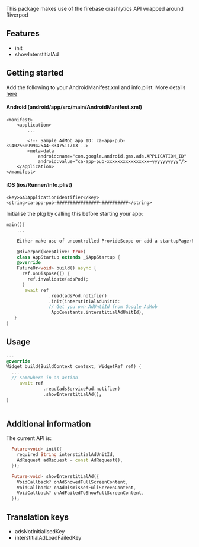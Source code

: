 This package makes use of the firebase crashlytics API wrapped around Riverpod

## Features

- init
- showInterstitialAd

## Getting started

Add the following to your AndroidManifest.xml and info.plist.
More details [here](https://docs.flutter.dev/cookbook/plugins/google-mobile-ads)

#### Android (android/app/src/main/AndroidManifest.xml)

```
<manifest>
    <application>
        ...

        <!-- Sample AdMob app ID: ca-app-pub-3940256099942544~3347511713 -->
        <meta-data
            android:name="com.google.android.gms.ads.APPLICATION_ID"
            android:value="ca-app-pub-xxxxxxxxxxxxxxxx~yyyyyyyyyy"/>
    </application>
</manifest>
```

#### iOS (ios/Runner/Info.plist)

```
<key>GADApplicationIdentifier</key>
<string>ca-app-pub-################~##########</string>
```

Initialise the pkg by calling this before starting your app:

```dart
main(){
    ...

    Either make use of uncontrolled ProvideScope or add a startupPage/Provider where you can initialise the pkg:

    @Riverpod(keepAlive: true)
    class AppStartup extends _$AppStartup {
    @override
    FutureOr<void> build() async {
      ref.onDispose(() {
        ref.invalidate(adsPod);
      }
       await ref
                .read(adsPod.notifier)
                .init(interstitialAdUnitId:
                // Get you own AdUntiId from Google AdMob
                 AppConstants.interstitialAdUnitId),
   }
}
```

## Usage

```dart
...
@override
Widget build(BuildContext context, WidgetRef ref) {
  ...
  // Somewhere in an action
     await ref
              .read(adsServicePod.notifier)
              .showInterstitialAd();
}
  
```

## Additional information

The current API is:

```dart
  Future<void> init({
    required String interstitialAdUnitId,
    AdRequest adRequest = const AdRequest(),
  });

  Future<void> showInterstitialAd({
    VoidCallback? onAdShowedFullScreenContent,
    VoidCallback? onAdDismissedFullScreenContent,
    VoidCallback? onAdFailedToShowFullScreenContent,
  });
```


## Translation keys

- adsNotInitialisedKey
- interstitialAdLoadFailedKey